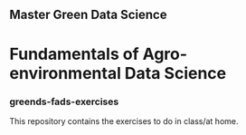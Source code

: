 ## Master Green Data Science
# Fundamentals of Agro-environmental Data Science
### greends-fads-exercises

This repository contains the exercises to do in class/at home.
